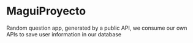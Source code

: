 # MaguiProyecto

Random question app, generated by a public API, we consume our own APIs to save user information in our database
